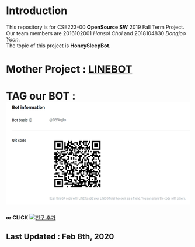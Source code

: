 # Introduction
This repository is for CSE223-00 **OpenSource SW** 2019 Fall Term Project.  <br>
Our team members are 2016102001 *Hansol Choi* and 2018104830 *Dongjoo Yoon*.  <Br>
The topic of this project is **HoneySleepBot**. <br>
# Mother Project : <a href="http://khuhub.khu.ac.kr/2019-01-OpenSourceSW/LINEBOT">LINEBOT</a>
# TAG our BOT : <img src="honeysleepbot_QRcode.jpg"> <br>
**or CLICK** <a href="https://lin.ee/fsoYwQS"><img src="https://scdn.line-apps.com/n/line_add_friends/btn/ko.png" alt="친구 추가" height="36" border="0"></a>
## Last Updated : Feb 8th, 2020
